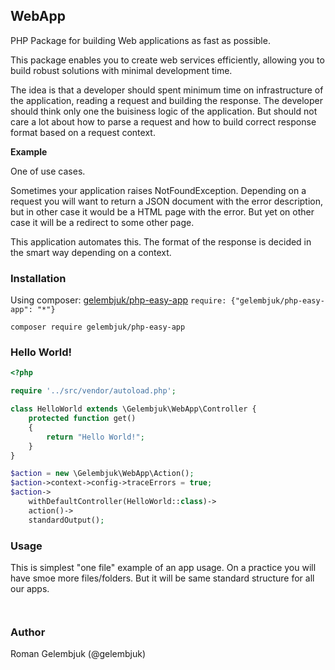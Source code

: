 ## WebApp

PHP Package for building Web applications as fast as possible.

This package enables you to create web services efficiently, allowing you to build robust solutions with minimal development time.

The idea is that a developer should spent minimum time on infrastructure of the application, reading a request and building the response. The developer should think only one the buisiness logic of the application. But should not care a lot about how to parse a request and how to build correct response format based on a request context.

**Example**

One of use cases.

Sometimes your application raises NotFoundException. Depending on a request you will want to return a JSON document with the error description, but in other case it would be a HTML page with the error. But yet on other case it will be a redirect to some other page. 

This application automates this. The format of the response is decided in the smart way depending on a context. 



### Installation
Using composer: [gelembjuk/php-easy-app](http://packagist.org/packages/gelembjuk/php-easy-app) ``` require: {"gelembjuk/php-easy-app": "*"} ```

```
composer require gelembjuk/php-easy-app
```

### Hello World!

```php
<?php

require '../src/vendor/autoload.php';

class HelloWorld extends \Gelembjuk\WebApp\Controller {
	protected function get()
	{
		return "Hello World!";
	}
}

$action = new \Gelembjuk\WebApp\Action();
$action->context->config->traceErrors = true;
$action->
	withDefaultController(HelloWorld::class)->
	action()->
	standardOutput();
```

### Usage

This is simplest "one file" example of an app usage. On a practice you will have smoe more files/folders. But it will be same standard structure for all our apps.

```php



```

### Author

Roman Gelembjuk (@gelembjuk)

